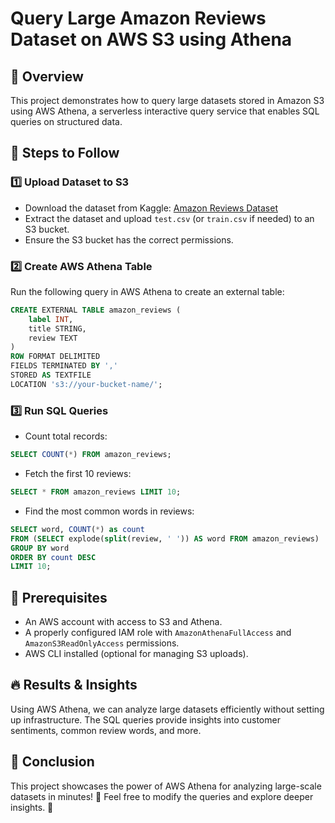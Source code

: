 # Query Large Amazon Reviews Dataset on AWS S3 using Athena

## 📌 Overview
This project demonstrates how to query large datasets stored in Amazon S3 using AWS Athena, a serverless interactive query service that enables SQL queries on structured data.

## 🚀 Steps to Follow

### 1️⃣ Upload Dataset to S3
- Download the dataset from Kaggle: [Amazon Reviews Dataset](https://www.kaggle.com/datasets/kritanjalijain/amazon-reviews?resource=download)
- Extract the dataset and upload `test.csv` (or `train.csv` if needed) to an S3 bucket.
- Ensure the S3 bucket has the correct permissions.

### 2️⃣ Create AWS Athena Table
Run the following query in AWS Athena to create an external table:
```sql
CREATE EXTERNAL TABLE amazon_reviews (
    label INT,
    title STRING,
    review TEXT
)
ROW FORMAT DELIMITED
FIELDS TERMINATED BY ','
STORED AS TEXTFILE
LOCATION 's3://your-bucket-name/';
```

### 3️⃣ Run SQL Queries
- Count total records:
```sql
SELECT COUNT(*) FROM amazon_reviews;
```
- Fetch the first 10 reviews:
```sql
SELECT * FROM amazon_reviews LIMIT 10;
```
- Find the most common words in reviews:
```sql
SELECT word, COUNT(*) as count 
FROM (SELECT explode(split(review, ' ')) AS word FROM amazon_reviews)
GROUP BY word 
ORDER BY count DESC
LIMIT 10;
```

## 📌 Prerequisites
- An AWS account with access to S3 and Athena.
- A properly configured IAM role with `AmazonAthenaFullAccess` and `AmazonS3ReadOnlyAccess` permissions.
- AWS CLI installed (optional for managing S3 uploads).

## 🔥 Results & Insights
Using AWS Athena, we can analyze large datasets efficiently without setting up infrastructure. The SQL queries provide insights into customer sentiments, common review words, and more.


## 📢 Conclusion
This project showcases the power of AWS Athena for analyzing large-scale datasets in minutes! 🚀 Feel free to modify the queries and explore deeper insights. 🎯
